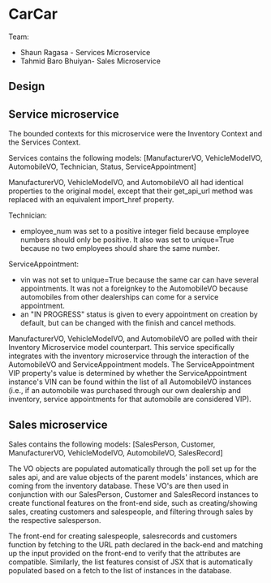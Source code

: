 # CarCar

Team:

* Shaun Ragasa - Services Microservice
* Tahmid Baro Bhuiyan- Sales Microservice

## Design

## Service microservice

The bounded contexts for this microservice were the Inventory Context and the Services Context.

Services contains the following models:
[ManufacturerVO, VehicleModelVO, AutomobileVO, Technician, Status, ServiceAppointment]

ManufacturerVO, VehicleModelVO, and AutomobileVO all had identical properties to the original model, except that their get_api_url method was replaced with an equivalent import_href property.

Technician:
  - employee_num was set to a positive integer field because employee numbers should only be positive. It also was set to unique=True because no two employees should share the same number.

ServiceAppointment:
  - vin was not set to unique=True because the same car can have several appointments. It was not a foreignkey to the AutomobileVO because automobiles from other dealerships can come for a service appointment.
  - an "IN PROGRESS" status is given to every appointment on creation by default, but can be changed with the finish and cancel methods.

ManufacturerVO, VehicleModelVO, and AutomobileVO are polled with their Inventory Microservice model counterpart. This service specifically integrates with the inventory microservice through the interaction of the AutomobileVO and ServiceAppointment models. The ServiceAppointment VIP property's value is determined by whether the ServiceAppointment instance's VIN can be found within the list of all AutomobileVO instances (i.e., if an automobile was purchased through our own dealership and inventory, service appointments for that automobile are considered VIP).

## Sales microservice

Sales contains the following models:
[SalesPerson, Customer, ManufacturerVO, VehicleModelVO, AutomobileVO, SalesRecord]

The VO objects are populated automatically through the poll set up for the sales api, and are value objects of the parent models' instances, which are coming from the inventory database. These VO's are then used in conjunction with our SalesPerson, Customer and SalesRecord instances to create functional features on the front-end side, such as creating/showing sales, creating customers and salespeople, and filtering through sales by the respective salesperson.

The front-end for creating salespeople, salesrecords and customers function by fetching to the URL path declared in the back-end and matching up the input provided on the front-end to verify that the attributes are compatible. Similarly, the list features consist of JSX that is automatically populated based on a fetch to the list of instances in the database.
